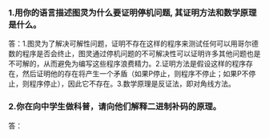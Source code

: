  ### 1.用你的语言描述图灵为什么要证明停机问题, 其证明方法和数学原理是什么。
 答：1.图灵为了解决可解性问题，证明不存在这样的程序来测试任何可以用哥尔德数的程序是否会终止，图灵通过停机问题的不可解决性可以证明许多其他问题也是不可解的，从而避免为编写这些程序浪费精力。2.证明方法是假设这样的程序存在，然后证明他的存在将产生一个矛盾（如果P停止，则程序不停止；如果P不停止，则程序停止），因此它不存在。3.数学原理是反证法，即对角线方法。
 ### 2.你在向中学生做科普，请向他们解释二进制补码的原理。
答：
